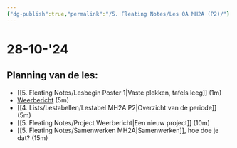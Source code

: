 ```yaml
---
{"dg-publish":true,"permalink":"/5. Fleating Notes/Les 0A MH2A (P2)/"}
---
```


# 28-10-'24

## Planning van de les:
- [[5. Fleating Notes/Lesbegin Poster 1\|Vaste plekken, tafels leeg]] (1m)
- [Weerbericht](https://npo.nl/start/serie/nos-journaal) (5m)
- [[4. Lists/Lestabellen/Lestabel MH2A P2\|Overzicht van de periode]] (5m)
- [[5. Fleating Notes/Project Weerbericht\|Een nieuw project]] (10m)
- [[5. Fleating Notes/Samenwerken MH2A\|Samenwerken]], hoe doe je dat? (15m)